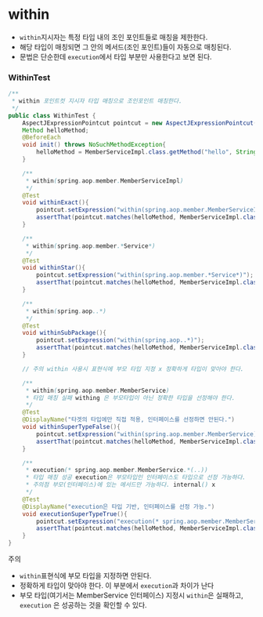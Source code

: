 # within

- ``within``지시자는 특정 타입 내의 조인 포인트들로 매칭을 제한한다.
- 해당 타입이 매칭되면 그 안의 메서드(조인 포인트)들이 자동으로 매칭된다.
- 문법은 단순한데 ``execution``에서 타입 부분만 사용한다고 보면 된다.

### WithinTest

```java
/**
 * within 포인트컷 지시자 타입 매칭으로 조인포인트 매칭한다.
 */
public class WithinTest {
    AspectJExpressionPointcut pointcut = new AspectJExpressionPointcut();
    Method helloMethod;
    @BeforeEach
    void init() throws NoSuchMethodException{
        helloMethod = MemberServiceImpl.class.getMethod("hello", String.class);
    }

    /**
     * within(spring.aop.member.MemberServiceImpl)
     */
    @Test
    void withinExact(){
        pointcut.setExpression("within(spring.aop.member.MemberServiceImpl)");
        assertThat(pointcut.matches(helloMethod, MemberServiceImpl.class)).isTrue();
    }

    /**
     * within(spring.aop.member.*Service*)
     */
    @Test
    void withinStar(){
        pointcut.setExpression("within(spring.aop.member.*Service*)");
        assertThat(pointcut.matches(helloMethod, MemberServiceImpl.class)).isTrue();
    }

    /**
     * within(spring.aop..*)
     */
    @Test
    void withinSubPackage(){
        pointcut.setExpression("within(spring.aop..*)");
        assertThat(pointcut.matches(helloMethod, MemberServiceImpl.class)).isTrue();
    }

    // 주의 within 사용시 표현식에 부모 타입 지정 x 정확하게 타입이 맞아야 한다.

    /**
     * within(spring.aop.member.MemberService)
     * 타입 매칭 실패 withing 은 부모타입이 아닌 정확한 타입을 선정해야 한다.  
     */
    @Test
    @DisplayName("타겟의 타입에만 직접 적용, 인터페이스를 선정하면 안된다.")
    void withinSuperTypeFalse(){
        pointcut.setExpression("within(spring.aop.member.MemberService)");
        assertThat(pointcut.matches(helloMethod, MemberServiceImpl.class)).isFalse();
    }

    /**
     * execution(* spring.aop.member.MemberService.*(..))
     * 타입 매칭 성공 execution은 부모타입인 인터페이스도 타입으로 선정 가능하다. 
     * 주의점 부모(인터페이스)에 있는 메서드만 가능하다. internal() x 
     */
    @Test
    @DisplayName("execution은 타입 기반, 인터페이스를 선정 가능.")
    void executionSuperTypeTrue(){
        pointcut.setExpression("execution(* spring.aop.member.MemberService.*(..))");
        assertThat(pointcut.matches(helloMethod, MemberServiceImpl.class)).isTrue();
    }
}
```

주의 
- ``within``표현식에 부모 타입을 지정하면 안된다.
- 정확하게 타입이 맞아야 한다. 이 부분에서 ``execution``과 차이가 난다
- 부모 타입(여기서는 MemberService 인터페이스) 지정시 ``within``은 실패하고, ``execution`` 은 성공하는 것을 확인할 수 있다.


